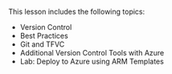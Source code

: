 

This lesson includes the following topics:

- Version Control
- Best Practices
- Git and TFVC
- Additional Version Control Tools with Azure
- Lab: Deploy to Azure using ARM Templates
